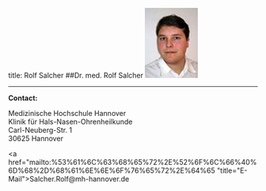 title: Rolf Salcher
##Dr. med.  Rolf Salcher
![Picture Rolf Salcher](RSA.jpg)



***


**Contact:**

Medizinische Hochschule Hannover  
Klinik für Hals-Nasen-Ohrenheilkunde  
Carl-Neuberg-Str. 1  
30625 Hannover

<a href="&#x6d;&#x61;&#x69;&#x6c;&#x74;&#x6f;&#x3a;%53%61%6C%63%68%65%72%2E%52%6F%6C%66%40%6D%68%2D%68%61%6E%6E%6F%76%65%72%2E%64%65 "title="&#x45;&#x2d;&#x4d;&#x61;&#x69;&#x6c;">&#x53;&#x61;&#x6c;&#x63;&#x68;&#x65;&#x72;&#x2e;&#x52;&#x6f;&#x6c;&#x66;&#x40;&#x6d;&#x68;&#x2d;&#x68;&#x61;&#x6e;&#x6e;&#x6f;&#x76;&#x65;&#x72;&#x2e;&#x64;&#x65;</a>
